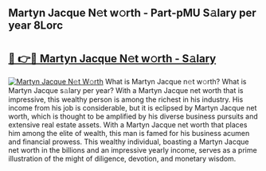 ## Martyn Jacque N𝚎t w𝚘rth - Part-pMU S𝚊lary per year 8Lorc

# <h2><a href="http://gc1aby9.nevu.top/?p=Martyn+Jacque">🔗 👉🔴 Martyn Jacque N𝚎t w𝚘rth - S𝚊lary</a></h2>

[![Martyn Jacque N𝚎t W𝚘rth](https://i.imgur.com/Oavwk0R.jpeg)](http://gc1aby9.nevu.top/?p=Martyn+Jacque)
What is Martyn Jacque n𝚎t w𝚘rth? What is Martyn Jacque s𝚊lary per year?
With a Martyn Jacque net worth that is impressive, this wealthy person is among the richest in his industry. His income from his job is considerable, but it is eclipsed by Martyn Jacque net worth, which is thought to be amplified by his diverse business pursuits and extensive real estate assets. With a Martyn Jacque net worth that places him among the elite of wealth, this man is famed for his business acumen and financial prowess. This wealthy individual, boasting a Martyn Jacque net worth in the billions and an impressive yearly income, serves as a prime illustration of the might of diligence, devotion, and monetary wisdom.
